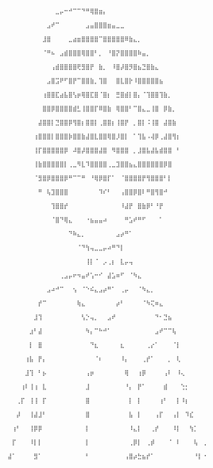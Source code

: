                                         ⠀⠀⠀⠀⠀⠀⠀⠀⠀⠀⠀⣀⡤⠒⠚⠉⠉⠙⠛⢿⣿⣶⡄⠀⠀⠀⠀⠀⠀⠀⠀⠀⠀⠀⠀⠀⠀⠀⠀⠀⠀⠀⠀⠀⠀⠀⠀⠀⠀⠀⠀
                                        ⠀⠀⠀⠀⠀⠀⠀⠀⠀⣠⠞⠉⠀⠀⠀⠀⠀⠀⣠⣤⣿⣿⣿⣶⣤⣀⣀⠀⠀⠀⠀⠀⠀⠀⠀⠀⠀⠀⠀⠀⠀⠀⠀⠀⠀⠀⠀⠀⠀⠀⠀
                                        ⠀⠀⠀⠀⠀⠀⠀⠀⣸⣿⠀⠀⠀⠀⣀⣴⣶⣿⣿⣿⣿⠉⣿⣿⣿⣿⣿⠿⣷⣄⡀⠀⠀⠀⠀⠀⠀⠀⠀⠀⠀⠀⠀⠀⠀⠀⠀⠀⠀⠀⠀
                                        ⠀⠀⠀⠀⠀⠀⠀⠀⠈⠛⠦⠀⣠⣾⣿⣿⣿⢿⣿⣿⠃⡀⠀⠘⣿⡝⣿⣿⣿⣿⠷⣤⡀⠀⠀⠀⠀⠀⠀⠀⠀⠀⠀⠀⠀⠀⠀⠀⠀⠀⠀
                                        ⠀⠀⠀⠀⠀⠀⠀⠀⠀⠀⢠⣾⣿⣿⣿⣿⢟⣻⣿⡟⠀⣷⡀⠀⠸⣿⡼⣿⡻⣿⣦⣙⣿⣷⣄⠀⠀⠀⠀⠀⠀⠀⠀⠀⠀⠀⠀⠀⠀⠀⠀
                                        ⠀⠀⠀⠀⠀⠀⠀⠀⠀⣠⣿⣩⠟⠋⣿⡟⠉⣿⣿⣷⡀⢹⣿⠀⠀⣿⣇⣿⡗⠸⣿⣿⣿⣿⣿⣦⠀⠀⠀⠀⠀⠀⠀⠀⠀⠀⠀⠀⠀⠀⠀
                                        ⠀⠀⠀⠀⠀⠀⠀⠀⢰⣿⣿⣏⣴⣧⣿⢣⡶⢿⣿⣏⣿⠈⣿⡆⠀⣛⣿⣾⡇⣿⡄⠈⢹⣿⣿⢹⣷⡀⠀⠀⠀⠀⠀⠀⠀⠀⠀⠀⠀⠀⠀
                                        ⠀⠀⠀⠀⠀⠀⠀⠀⣿⣿⡿⣿⣿⣿⣿⣾⣃⢸⣿⣿⡏⠿⣿⣷⠀⢿⣿⣿⠃⠉⣿⣄⣀⢸⣿⠀⡿⣷⡀⠀⠀⠀⠀⠀⠀⠀⠀⠀⠀⠀⠀
                                        ⠀⠀⠀⠀⠀⠀⠀⣼⣿⣿⡇⣙⣿⣿⡿⢻⣿⡆⣿⣿⡇⢀⣿⣿⡆⢸⣿⡟⠀⡀⣿⡇⠨⢸⣿⠀⣼⣿⣷⠀⠀⠀⠀⠀⠀⠀⠀⠀⠀⠀⠀
                                        ⠀⠀⠀⠀⠀⠀⢰⣿⣿⣿⡇⣿⣿⣿⡷⣿⣿⣷⣼⣿⣇⣿⣿⢿⣿⡸⣿⡇⠀⠁⢹⣧⠠⢼⡿⢀⣼⣿⢻⡆⠀⠀⠀⠀⠀⠀⠀⠀⠀⠀⠀
                                        ⠀⠀⠀⠀⠀⠀⢸⡏⣿⣿⣿⣿⣿⡿⠀⠼⣿⡼⣿⣿⣿⣼⣿⠀⠻⣿⣿⣿⠀⡀⣸⣿⣧⣼⣧⣾⣿⣿⠀⠃⠀⠀⠀⠀⠀⠀⠀⠀⠀⠀⠀
                                        ⠀⠀⠀⠀⠀⠀⢸⣷⣿⣿⣿⣿⣿⡇⢀⣀⠻⣇⠹⣿⣿⣿⣿⢀⣀⣹⣿⣿⣦⣄⣿⣿⣿⣿⣿⣿⡿⣿⠀⠀⠀⠀⠀⠀⠀⠀⠀⠀⠀⠀⠀
                                        ⠀⠀⠀⠀⠀⠀⠈⣻⣿⡿⣿⣿⣿⡿⠛⠉⠉⠛⠀⠘⢿⡿⣿⡏⠁⠀⠈⣿⣿⣿⣿⡟⢻⣿⣿⣿⠃⡇⠀⠀⠀⠀⠀⠀⠀⠀⠀⠀⠀⠀⠀
                                        ⠀⠀⠀⠀⠀⠀⠀⠛⠀⢧⣹⣿⣿⣿⠀⠀⠀⠀⠀⠀⠀⠹⠎⠃⠀⠀⢠⣿⣿⡿⣿⠇⠛⣿⢻⣿⠚⠀⠀⠀⠀⠀⠀⠀⠀⠀⠀⠀⠀⠀⠀
                                        ⠀⠀⠀⠀⠀⠀⠀⠀⠀⠀⢹⣿⣿⡞⠀⠀⠀⠀⠀⠀⠀⠀⠀⠀⠀⠀⠸⣼⡟⠀⣿⣷⡿⠃⠘⡟⠀⠀⠀⠀⠀⠀⠀⠀⠀⠀⠀⠀⠀⠀⠀
                                        ⠀⠀⠀⠀⠀⠀⠀⠀⠀⠀⠈⣿⠙⢿⣄⠀⠀⠀⠐⣦⣤⣤⠴⠀⠀⠀⠀⠛⣡⠞⠛⠋⠀⠀⠀⠁⠀⠀⠀⠀⠀⠀⠀⠀⠀⠀⠀⠀⠀⠀⠀
                                        ⠀⠀⠀⠀⠀⠀⠀⠀⠀⠀⠀⠀⠀⠀⠙⠷⣄⡀⠀⠀⠀⠀⠀⠀⠀⣠⡴⠛⠁⠀⠀⠀⠀⠀⠀⠀⠀⠀⠀⠀⠀⠀⠀⠀⠀⠀⠀⠀⠀⠀⠀
                                        ⠀⠀⠀⠀⠀⠀⠀⠀⠀⠀⠀⠀⠀⠀⠀⠀⠈⠙⢳⢤⣀⣀⡤⠴⠛⠙⡇⠀⠀⠀⠀⠀⠀⠀⠀⠀⠀⠀⠀⠀⠀⠀⠀⠀⠀⠀⠀⠀⠀⠀⠀
                                        ⠀⠀⠀⠀⠀⠀⠀⠀⠀⠀⠀⠀⠀⠀⠀⠀⠀⠀⢸⡇⠈⠀⡠⢀⡆⠀⣇⡤⢤⠀⠀⠀⠀⠀⠀⠀⠀⠀⠀⠀⠀⠀⠀⠀⠀⠀⠀⠀⠀⠀⠀
                                        ⠀⠀⠀⠀⠀⠀⠀⠀⠀⠀⠀⠀⢀⣠⡤⠖⠲⣤⠞⢡⠒⠊⠀⣼⣡⠶⠋⠀⠈⠳⣄⠀⠀⠀⠀⠀⠀⠀⠀⠀⠀⠀⠀⠀⠀⠀⠀⠀⠀⠀⠀
                                        ⠀⠀⠀⠀⠀⠀⠀⠀⠀⣠⠴⠚⠉⠀⠀⢢⠀⠈⠑⠮⣄⣠⡴⠛⠁⠀⢀⡤⠀⠀⠈⠳⣄⡀⠀⠀⠀⠀⠀⠀⠀⠀⠀⠀⠀⠀⠀⠀⠀⠀⠀
                                        ⠀⠀⠀⠀⠀⠀⠀⡞⠉⠀⠀⠀⠀⠀⠀⠀⢷⣄⠀⠀⠀⠀⠀⠀⠀⡴⠃⠀⠀⠀⠀⠈⠳⢍⠶⣄⠀⠀⠀⠀⠀⠀⠀⠀⠀⠀⠀⠀⠀⠀⠀
                                        ⠀⠀⠀⠀⠀⠀⣸⢹⠀⠀⠀⠀⠀⠀⠀⠀⠀⢣⡑⢤⡀⠀⠀⣠⠞⠀⠀⠀⠀⠀⠀⠀⠀⠀⠙⠂⣙⣦⠀⠀⠀⠀⠀⠀⠀⠀⠀⠀⠀⠀⠀
                                        ⠀⠀⠀⠀⠀⣰⠃⣼⠀⠀⠀⠀⠀⠀⠀⠀⠀⠀⠳⡄⠉⠓⠚⠁⠀⠀⠀⠀⠀⠀⠀⠀⠀⠀⣠⠞⠉⠉⢧⠀⠀⠀⠀⠀⠀⠀⠀⠀⠀⠀⠀
                                        ⠀⠀⠀⠀⠀⡇⠀⣿⠀⠀⠀⠀⠀⠀⠀⠀⠀⠀⠀⠙⣆⠀⠀⠀⠀⠀⣆⠀⠀⠀⠀⠀⢀⡔⠁⠀⠀⠀⠈⡇⠀⠀⠀⠀⠀⠀⠀⠀⠀⠀⠀
                                        ⠀⠀⠀⠀⢰⣧⠀⡟⡄⠀⠀⠀⠀⠀⠀⠀⠀⠀⠀⠀⠈⠆⠀⠀⠀⠀⠸⡄⠀⠀⠀⢀⡞⠁⠀⠀⠀⡀⠀⢇⠀⠀⠀⠀⠀⠀⠀⠀⠀⠀⠀
                                        ⠀⠀⠀⠀⣸⢹⠀⠃⡦⠀⠀⠀⠀⠀⠀⠀⠀⠀⢠⡶⠀⠀⠀⠀⠀⠀⠀⢿⠀⠀⢰⡿⠀⠀⠀⠀⢠⠇⠀⠸⢄⠀⠀⠀⠀⠀⠀⠀⠀⠀⠀
                                        ⠀⠀⠀⢰⠇⢸⢰⠀⣇⠀⠀⠀⠀⠀⠀⠀⠀⠀⣸⠀⠀⠀⠀⠀⠀⠀⠀⠘⡄⠀⡟⠁⠀⠀⠀⠀⣾⠀⠀⠀⢑⡂⠀⠀⠀⠀⠀⠀⠀⠀⠀
                                        ⠀⠀⢀⡏⠀⢸⢸⠀⡏⠀⠀⠀⠀⠀⠀⠀⠀⠀⣿⠀⠀⠀⠀⠀⠀⠀⠀⠀⡇⠀⡇⠀⠀⠀⠀⢰⠃⠀⠀⡇⠸⡆⠀⠀⠀⠀⠀⠀⠀⠀⠀
                                        ⠀⠀⡼⠀⠀⢸⣼⣸⠃⠀⠀⠀⠀⠀⠀⠀⠀⠀⣿⠀⠀⠀⠀⠀⠀⠀⠀⠀⣧⠀⡇⠀⠀⠀⢠⡏⠀⠀⢠⡇⠀⠹⣎⠀⠀⠀⠀⠀⠀⠀⠀
                                        ⠀⢰⠃⠀⠀⢸⡿⡿⠀⠀⠀⠀⠀⠀⠀⠀⠀⠀⡇⠀⠀⠀⠀⠀⠀⠀⠀⠀⠸⣄⡇⠀⠀⢀⡞⠀⠀⠀⠸⡇⠀⠀⢳⡁⠀⠀⠀⠀⠀⠀⠀
                                        ⠀⡏⠀⠀⠀⠸⡇⡇⠀⠀⠀⠀⠀⠀⠀⠀⠀⠀⡇⠀⠀⠀⠀⠀⠀⠀⠀⠀⢀⡿⡇⠀⢀⡾⠀⠀⠀⠈⠀⠇⠀⠀⠀⢧⠀⢀⠀⠀⠀⠀⠀
                                        ⣼⠁⠀⠀⠀⠀⣻⠁⠀⠀⠀⠀⠀⠀⠀⠀⠀⠀⠃⠀⠀⠀⠀⠀⠀⠀⠀⢠⣿⡴⣓⣦⡞⠁⠀⠀⠀⠀⠀⠀⠀⠀⠀⠘⡇⠐⠀⠀⠀⠀⠀
